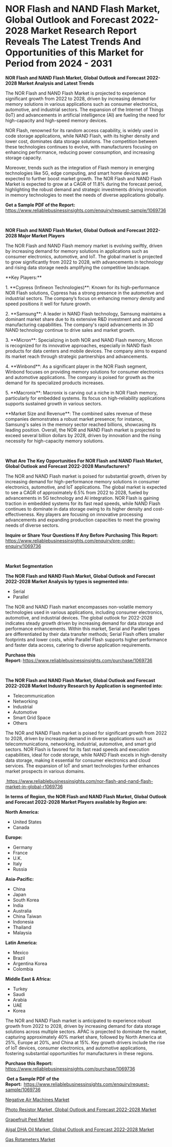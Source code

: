 <p><h1>NOR Flash and NAND Flash Market, Global Outlook and Forecast 2022-2028 Market Research Report Reveals The Latest Trends And Opportunities of this Market for Period from 2024 - 2031</h1></p><p><strong>NOR Flash and NAND Flash Market, Global Outlook and Forecast 2022-2028 Market Analysis and Latest Trends</strong></p>
<p><p>The NOR Flash and NAND Flash Market is projected to experience significant growth from 2022 to 2028, driven by increasing demand for memory solutions in various applications such as consumer electronics, automotive, and industrial sectors. The expansion of the Internet of Things (IoT) and advancements in artificial intelligence (AI) are fueling the need for high-capacity and high-speed memory devices. </p><p>NOR Flash, renowned for its random access capability, is widely used in code storage applications, while NAND Flash, with its higher density and lower cost, dominates data storage solutions. The competition between these technologies continues to evolve, with manufacturers focusing on enhancing performance, reducing power consumption, and increasing storage capacity. </p><p>Moreover, trends such as the integration of Flash memory in emerging technologies like 5G, edge computing, and smart home devices are expected to further boost market growth. The NOR Flash and NAND Flash Market is expected to grow at a CAGR of 11.8% during the forecast period, highlighting the robust demand and strategic investments driving innovation in memory technologies to meet the needs of diverse applications globally.</p></p>
<p><strong>Get a Sample PDF of the Report:&nbsp;</strong> <a href="https://www.reliablebusinessinsights.com/enquiry/request-sample/1069736?utm_campaign=57&utm_medium=2&utm_source=Github&utm_content=ia&utm_term=04122024&utm_id=nor-flash-and-nand-flash-market-global-outlook-and-forecast-2022-2028">https://www.reliablebusinessinsights.com/enquiry/request-sample/1069736</a></p>
<p>&nbsp;</p>
<p><strong>NOR Flash and NAND Flash Market, Global Outlook and Forecast 2022-2028 Major Market Players</strong></p>
<p><p>The NOR Flash and NAND Flash memory market is evolving swiftly, driven by increasing demand for memory solutions in applications such as consumer electronics, automotive, and IoT. The global market is projected to grow significantly from 2022 to 2028, with advancements in technology and rising data storage needs amplifying the competitive landscape.</p><p>**Key Players:**</p><p>1. **Cypress (Infineon Technologies)**: Known for its high-performance NOR Flash solutions, Cypress has a strong presence in the automotive and industrial sectors. The company’s focus on enhancing memory density and speed positions it well for future growth.</p><p>2. **Samsung**: A leader in NAND Flash technology, Samsung maintains a dominant market share due to its extensive R&D investment and advanced manufacturing capabilities. The company's rapid advancements in 3D NAND technology continue to drive sales and market growth.</p><p>3. **Micron**: Specializing in both NOR and NAND Flash memory, Micron is recognized for its innovative approaches, especially in NAND flash products for data centers and mobile devices. The company aims to expand its market reach through strategic partnerships and advancements.</p><p>4. **Winbond**: As a significant player in the NOR Flash segment, Winbond focuses on providing memory solutions for consumer electronics and automotive applications. The company is poised for growth as the demand for its specialized products increases.</p><p>5. **Macronix**: Macronix is carving out a niche in NOR Flash memory, particularly for embedded systems. Its focus on high-reliability applications supports sustained growth in various sectors.</p><p>**Market Size and Revenue**: The combined sales revenue of these companies demonstrates a robust market presence; for instance, Samsung's sales in the memory sector reached billions, showcasing its leading position. Overall, the NOR and NAND Flash market is projected to exceed several billion dollars by 2028, driven by innovation and the rising necessity for high-capacity memory solutions.</p></p>
<p>&nbsp;</p>
<p><strong>What Are The Key Opportunities For NOR Flash and NAND Flash Market, Global Outlook and Forecast 2022-2028 Manufacturers?</strong></p>
<p><p>The NOR and NAND Flash market is poised for substantial growth, driven by increasing demand for high-performance memory solutions in consumer electronics, automotive, and IoT applications. The global market is expected to see a CAGR of approximately 6.5% from 2022 to 2028, fueled by advancements in 5G technology and AI integration. NOR Flash is gaining traction in embedded systems for its fast read speeds, while NAND Flash continues to dominate in data storage owing to its higher density and cost-effectiveness. Key players are focusing on innovative processing advancements and expanding production capacities to meet the growing needs of diverse sectors.</p></p>
<p><strong>Inquire or Share Your Questions If Any Before Purchasing This Report:</strong> <a href="https://www.reliablebusinessinsights.com/enquiry/pre-order-enquiry/1069736?utm_campaign=57&utm_medium=2&utm_source=Github&utm_content=ia&utm_term=04122024&utm_id=nor-flash-and-nand-flash-market-global-outlook-and-forecast-2022-2028">https://www.reliablebusinessinsights.com/enquiry/pre-order-enquiry/1069736</a></p>
<p>&nbsp;</p>
<p><strong>Market Segmentation</strong></p>
<p><strong>The NOR Flash and NAND Flash Market, Global Outlook and Forecast 2022-2028 Market Analysis by types is segmented into:</strong></p>
<p><ul><li>Serial</li><li>Parallel</li></ul></p>
<p><p>The NOR and NAND Flash market encompasses non-volatile memory technologies used in various applications, including consumer electronics, automotive, and industrial devices. The global outlook for 2022-2028 indicates steady growth driven by increasing demand for data storage and performance enhancements. Within this market, Serial and Parallel types are differentiated by their data transfer methods; Serial Flash offers smaller footprints and lower costs, while Parallel Flash supports higher performance and faster data access, catering to diverse application requirements.</p></p>
<p><strong>Purchase this Report:&nbsp;</strong><a href="https://www.reliablebusinessinsights.com/purchase/1069736?utm_campaign=57&utm_medium=2&utm_source=Github&utm_content=ia&utm_term=04122024&utm_id=nor-flash-and-nand-flash-market-global-outlook-and-forecast-2022-2028">https://www.reliablebusinessinsights.com/purchase/1069736</a></p>
<p>&nbsp;</p>
<p><strong>The NOR Flash and NAND Flash Market, Global Outlook and Forecast 2022-2028 Market Industry Research by Application is segmented into:</strong></p>
<p><ul><li>Telecommunication</li><li>Networking</li><li>Industrial</li><li>Automotive</li><li>Smart Grid Space</li><li>Others</li></ul></p>
<p><p>The NOR and NAND Flash market is poised for significant growth from 2022 to 2028, driven by increasing demand in diverse applications such as telecommunications, networking, industrial, automotive, and smart grid sectors. NOR Flash is favored for its fast read speeds and execution capabilities, ideal for code storage, while NAND Flash excels in high-density data storage, making it essential for consumer electronics and cloud services. The expansion of IoT and smart technologies further enhances market prospects in various domains.</p></p>
<p><a href="https://www.reliablebusinessinsights.com/nor-flash-and-nand-flash-market-in-global-r1069736?utm_campaign=57&utm_medium=2&utm_source=Github&utm_content=ia&utm_term=04122024&utm_id=nor-flash-and-nand-flash-market-global-outlook-and-forecast-2022-2028">&nbsp;https://www.reliablebusinessinsights.com/nor-flash-and-nand-flash-market-in-global-r1069736</a></p>
<p><strong>In terms of Region, the NOR Flash and NAND Flash Market, Global Outlook and Forecast 2022-2028 Market Players available by Region are:</strong></p>
<p>
    <p> <strong> North America: </strong>
        <ul>
            <li>United States</li>
            <li>Canada</li>
        </ul>
        </p> 
    <p> <strong> Europe: </strong>
        <ul>
            <li>Germany</li>
            <li>France</li>
            <li>U.K.</li>
            <li>Italy</li>
            <li>Russia</li>
        </ul>
        </p> 
    <p> <strong> Asia-Pacific: </strong>
        <ul>
            <li>China</li>
            <li>Japan</li>
            <li>South Korea</li>
            <li>India</li>
            <li>Australia</li>
            <li>China Taiwan</li>
            <li>Indonesia</li>
            <li>Thailand</li>
            <li>Malaysia</li>
        </ul>
        </p> 
    <p> <strong> Latin America: </strong>
        <ul>
            <li>Mexico</li>
            <li>Brazil</li>
            <li>Argentina Korea</li>
            <li>Colombia</li>
        </ul>
        </p> 
    <p> <strong> Middle East & Africa: </strong>
        <ul>
            <li>Turkey</li>
            <li>Saudi</li>
            <li>Arabia</li>
            <li>UAE</li>
            <li>Korea</li>
        </ul>
    </p>
    </p>
<p><p>The NOR and NAND Flash market is anticipated to experience robust growth from 2022 to 2028, driven by increasing demand for data storage solutions across multiple sectors. APAC is projected to dominate the market, capturing approximately 40% market share, followed by North America at 25%, Europe at 20%, and China at 15%. Key growth drivers include the rise of IoT devices, consumer electronics, and automotive applications, fostering substantial opportunities for manufacturers in these regions.</p></p>
<p><strong>Purchase this Report: </strong><a href="https://www.reliablebusinessinsights.com/purchase/1069736?utm_campaign=57&utm_medium=2&utm_source=Github&utm_content=ia&utm_term=04122024&utm_id=nor-flash-and-nand-flash-market-global-outlook-and-forecast-2022-2028">https://www.reliablebusinessinsights.com/purchase/1069736</a></p>
<p>&nbsp;<strong>Get a Sample PDF of the Report:&nbsp;&nbsp;</strong><a href="https://www.reliablebusinessinsights.com/enquiry/request-sample/1069736?utm_campaign=57&utm_medium=2&utm_source=Github&utm_content=ia&utm_term=04122024&utm_id=nor-flash-and-nand-flash-market-global-outlook-and-forecast-2022-2028">https://www.reliablebusinessinsights.com/enquiry/request-sample/1069736</a></p>
<p><strong></strong></p>
<p><p><a href="https://www.linkedin.com/pulse/valuation-production-cost-growth-factors-negative-air-machines-kklse?utm_campaign=57&utm_medium=2&utm_source=Github&utm_content=ia&utm_term=04122024&utm_id=nor-flash-and-nand-flash-market-global-outlook-and-forecast-2022-2028">Negative Air Machines Market</a></p><p><a href="https://github.com/AshrafKhan865/Market-Research-Report-List-1/blob/main/photo-resistor-market-global-outlook-and-forecast-2022-2028-market.md?utm_campaign=57&utm_medium=2&utm_source=Github&utm_content=ia&utm_term=04122024&utm_id=nor-flash-and-nand-flash-market-global-outlook-and-forecast-2022-2028">Photo Resistor Market, Global Outlook and Forecast 2022-2028 Market</a></p><p><a href="https://issuu.com/reportprime-2/docs/grapefruit-peel-market-size-2030.pptx?utm_campaign=57&utm_medium=2&utm_source=Github&utm_content=ia&utm_term=04122024&utm_id=nor-flash-and-nand-flash-market-global-outlook-and-forecast-2022-2028">Grapefruit Peel Market</a></p><p><a href="https://github.com/gullattedenna/Market-Research-Report-List-1/blob/main/algal-dha-oil-market-global-outlook-and-forecast-2022-2028-market.md?utm_campaign=57&utm_medium=2&utm_source=Github&utm_content=ia&utm_term=04122024&utm_id=nor-flash-and-nand-flash-market-global-outlook-and-forecast-2022-2028">Algal DHA Oil Market, Global Outlook and Forecast 2022-2028 Market</a></p><p><a href="https://www.linkedin.com/pulse/emerging-opportunities-challenges-global-gas-rotameters-market-yewpe?utm_campaign=57&utm_medium=2&utm_source=Github&utm_content=ia&utm_term=04122024&utm_id=nor-flash-and-nand-flash-market-global-outlook-and-forecast-2022-2028">Gas Rotameters Market</a></p></p>